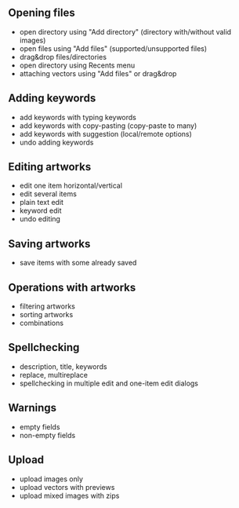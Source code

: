## Opening files

* open directory using "Add directory" (directory with/without valid images)
* open files using "Add files" (supported/unsupported files)
* drag&drop files/directories
* open directory using Recents menu
* attaching vectors using "Add files" or drag&drop

## Adding keywords

* add keywords with typing keywords
* add keywords with copy-pasting (copy-paste to many)
* add keywords with suggestion (local/remote options)
* undo adding keywords

## Editing artworks

* edit one item horizontal/vertical
* edit several items
* plain text edit
* keyword edit
* undo editing

## Saving artworks

* save items with some already saved

## Operations with artworks

* filtering artworks
* sorting artworks
* combinations

## Spellchecking

* description, title, keywords
* replace, multireplace
* spellchecking in multiple edit and one-item edit dialogs

## Warnings

* empty fields
* non-empty fields

## Upload

* upload images only
* upload vectors with previews
* upload mixed images with zips
